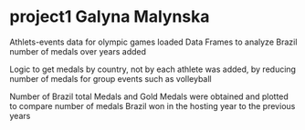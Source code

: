 # project1 Galyna Malynska
Athlets-events data for olympic games loaded
Data Frames to analyze Brazil number of medals over years added 

Logic to get medals by country, not by each athlete was added, by reducing number of medals for group events such as volleyball

Number of Brazil total Medals and Gold Medals were obtained and plotted to compare number of medals 
Brazil won in the hosting year to the previous years